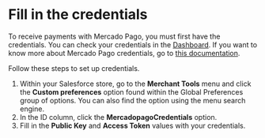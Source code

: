 # Fill in the credentials

To receive payments with Mercado Pago, you must first have the credentials. You can check your credentials in the [Dashboard](/developers/panel). If you want to know more about Mercado Pago credentials, go to [this documentation](/developers/en/docs/salesforce/additional-content/credentials).

Follow these steps to set up credentials.

1. Within your Salesforce store, go to the **Merchant Tools** menu and click the **Custom preferences** option found within the Global Preferences group of options. You can also find the option using the menu search engine.
2. In the ID column, click the **MercadopagoCredentials** option.
3. Fill in the **Public Key** and **Access Token** values with your credentials.